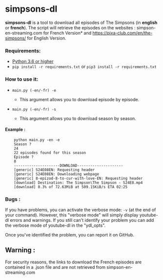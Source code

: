 # simpsons-dl

**simpsons-dl** is a tool to download all episodes of The Simpsons (in **english** or **french**). The script will retrieve the episodes on the websites : simpson-en-streaming.com for French Version* and https://pixa-club.com/en/the-simpsons/ for English Version.

### Requirements:
- [Python 3.6 or higher](https://www.python.org/downloads/)
- `pip install -r requirements.txt` or `pip3 install -r requirements.txt`

### How to use it:
- `main.py (-en/-fr) -e`
   - This argument allows you to download episode by episode. 
    
- `main.py (-en/-fr) -s`
   - This argument allows you to download season by season. 

#### Example : 
        python main.py -en -e
        Season ?
        24
        22 episodes found for this season
        Episode ?
        8
        ---------------------DOWNLOAD---------------------
        [generic] S24E08EN: Requesting header
        [generic] S24E08EN: Downloading webpage
        [generic] 8-epizod-8-to-cur-with-love-EN: Requesting header
        [download] Destination: The Simpson\The Simpson - S24E8.mp4
        [download] 0.3% of 72.63MiB at 509.15KiB/s ETA 02:25

### Bugs :

If you have problems, you can activate the verbose mode: `-v` (at the end of your command). 
However, this "verbose mode" will simply display youtube-dl errors and warnings. If you still can't identify your problem you can add the verbose mode of youtube-dl in the "ydl_opts".

Once you've identified the problem, you can report it on GitHub.

## Warning :
For security reasons, the links to download the French episodes are contained in a .json file and are not retrieved from simpson-en-streaming.com
